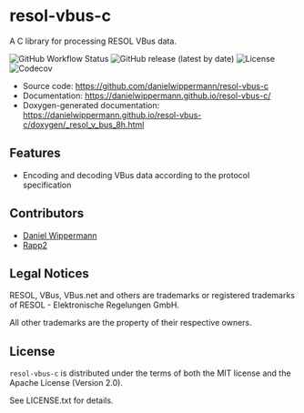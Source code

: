 # resol-vbus-c

A C library for processing RESOL VBus data.

![GitHub Workflow Status](https://img.shields.io/github/workflow/status/danielwippermann/resol-vbus-c/Continuous%20Integration) ![GitHub release (latest by date)](https://img.shields.io/github/v/release/danielwippermann/resol-vbus-c) ![License](https://img.shields.io/badge/license-MIT%2FApache--2.0-blue) ![Codecov](https://img.shields.io/codecov/c/github/danielwippermann/resol-vbus-c)


- Source code: https://github.com/danielwippermann/resol-vbus-c
- Documentation: https://danielwippermann.github.io/resol-vbus-c/
- Doxygen-generated documentation: https://danielwippermann.github.io/resol-vbus-c/doxygen/_resol_v_bus_8h.html


## Features

- Encoding and decoding VBus data according to the protocol specification


## Contributors

- [Daniel Wippermann](https://github.com/danielwippermann)
- [Rapp2](https://github.com/Rapp2)


## Legal Notices

RESOL, VBus, VBus.net and others are trademarks or registered trademarks of RESOL - Elektronische Regelungen GmbH.

All other trademarks are the property of their respective owners.


## License

`resol-vbus-c` is distributed under the terms of both the MIT license and the Apache License (Version 2.0).

See LICENSE.txt for details.
